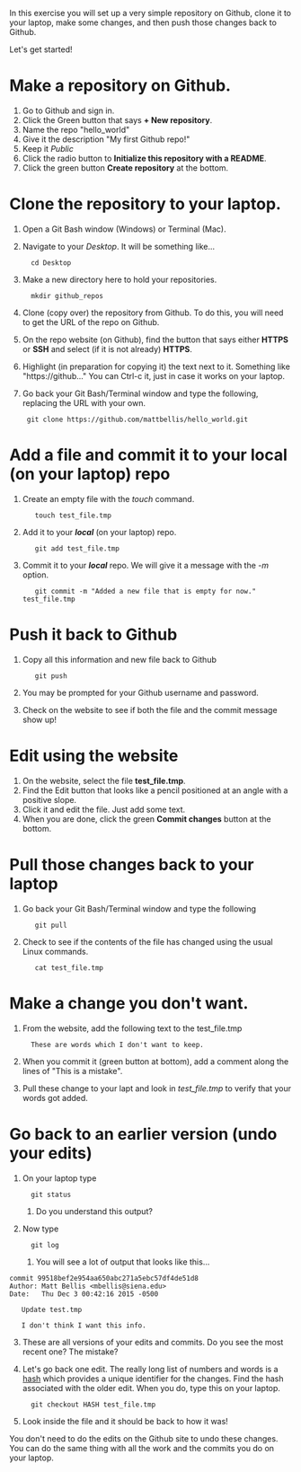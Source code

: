 In this exercise you will set up a very simple repository on Github, clone it to your laptop, make some changes, and then push those changes back to Github. 

Let's get started!

# Make a repository on Github. 
1. Go to Github and sign in. 
2. Click the Green button that says **+ New repository**.
  1. Name the repo "hello_world"
  2. Give it the description "My first Github repo!"
  3. Keep it *Public*
  4. Click the radio button to **Initialize this repository with a README**. 
  5. Click the green button **Create repository** at the bottom. 

# Clone the repository to your laptop. 
1. Open a Git Bash window (Windows) or Terminal (Mac). 
2. Navigate to your *Desktop*. It will be something like...

         cd Desktop

3. Make a new directory here to hold your repositories.

         mkdir github_repos

4. Clone (copy over) the repository from Github. To do this, you will need to get the URL of the repo on Github. 
  1. On the repo website (on Github), find the button that says either **HTTPS** or **SSH** and select (if it is not already) **HTTPS**.
  2. Highlight (in preparation for copying it) the text next to it. Something like "https://github..." You can Ctrl-c it, just in case it works on your laptop. 
  3. Go back your Git Bash/Terminal window and type the following, replacing the URL with your own. 

          git clone https://github.com/mattbellis/hello_world.git

# Add a file and commit it to your local (on your laptop) repo
1. Create an empty file with the *touch* command.

          touch test_file.tmp

2. Add it to your ***local*** (on your laptop) repo. 

          git add test_file.tmp

3. Commit it to your ***local*** repo. We will give it a message with the *-m* option. 

          git commit -m "Added a new file that is empty for now." test_file.tmp

# Push it back to Github
1. Copy all this information and new file back to Github

          git push

2. You may be prompted for your Github username and password. 
3. Check on the website to see if both the file and the commit message show up!

# Edit using the website
1. On the website, select the file **test_file.tmp**.
2. Find the Edit button that looks like a pencil positioned at an angle with a positive slope. 
3. Click it and edit the file. Just add some text.
4. When you are done, click the green **Commit changes** button at the bottom. 

# Pull those changes back to your laptop
1. Go back your Git Bash/Terminal window and type the following

          git pull

2. Check to see if the contents of the file has changed using the usual Linux commands. 

          cat test_file.tmp

# Make a change you don't want.
1. From the website, add the following text to the test_file.tmp

         These are words which I don't want to keep. 

2. When you commit it (green button at bottom), add a comment along the lines of "This is a mistake".
3. Pull these change to your lapt and look in *test_file.tmp* to verify that your words got added. 

# Go back to an earlier version (undo your edits)
1. On your laptop type
 
         git status
  
   1. Do you understand this output?
2. Now type

         git log
   1. You will see a lot of output that looks like this...

```ShellSession
commit 99518bef2e954aa650abc271a5ebc57df4de51d8
Author: Matt Bellis <mbellis@siena.edu>
Date:   Thu Dec 3 00:42:16 2015 -0500
 
   Update test.tmp
 
   I don't think I want this info.
```
3. These are all versions of your edits and commits. Do you see the most recent one? The mistake? 
4. Let's go back one edit. The really long list of numbers and words is a [hash](https://en.wikipedia.org/wiki/Hash_function) which provides a unique identifier for the changes. Find the hash associated with the older edit. When you do, type this on your laptop. 

         git checkout HASH test_file.tmp

5. Look inside the file and it should be back to how it was!

You don't need to do the edits on the Github site to undo these changes. You can do the same thing with all the work and the commits you do on your laptop. 
